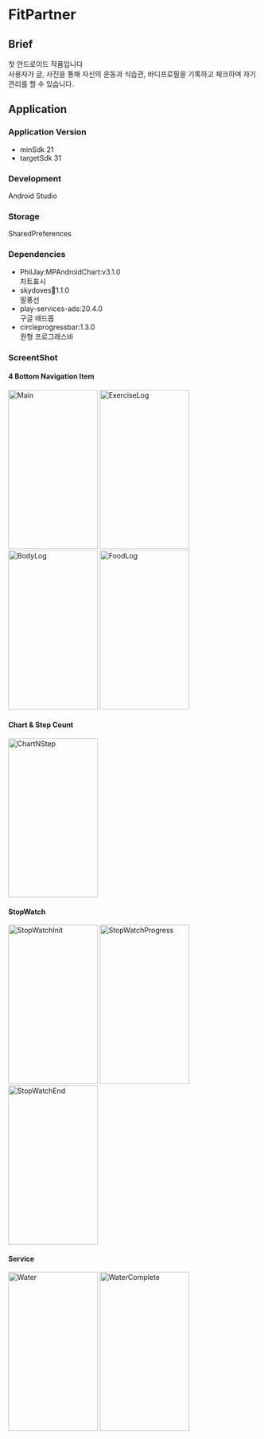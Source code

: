 # FitPartner

## Brief
첫 안드로이드 작품입니다  
사용자가 글, 사진을 통해 자신의 운동과 식습관, 바디프로필을 기록하고 체크하며 자기관리를 할 수 있습니다.

## Application

### Application Version
* minSdk 21
* targetSdk 31
### Development
Android Studio 

### Storage
SharedPreferences

### Dependencies
* PhilJay:MPAndroidChart:v3.1.0  
차트표시
* skydoves:balloon:1.1.0  
말풍선
* play-services-ads:20.4.0  
구글 애드몹
* circleprogressbar:1.3.0  
원형 프로그래스바

### ScreentShot
#### 4 Bottom Navigation Item
<img src="https://user-images.githubusercontent.com/72550133/164960195-bde8f293-dbfb-420e-9851-9e1b2d2934b2.jpg" width="180px" height="320px" title="Main" alt="Main"></img>
<img src="https://user-images.githubusercontent.com/72550133/164960380-add9566e-16cd-47c7-99e0-c213ac1ad3f9.jpg" width="180px" height="320px" title="ExerciseLog" alt="ExerciseLog"></img>
<img src="https://user-images.githubusercontent.com/72550133/164960381-bf3878a4-b848-405f-808f-29c7041b8d85.jpg" width="180px" height="320px" title="BodyLog" alt="BodyLog"></img>
<img src="https://user-images.githubusercontent.com/72550133/164960490-c6df698a-4917-4526-82ac-765ce73522e5.jpg" width="180px" height="320px" title="FoodLog" alt="FoodLog"></img>  
#### Chart & Step Count
<img src="https://user-images.githubusercontent.com/72550133/164960627-b2d2f4b1-b768-4add-a979-f3d9881d1bc5.jpg" width="180px" height="320px" title="ChartNStep" alt="ChartNStep"></img>
#### StopWatch
<img src="https://user-images.githubusercontent.com/72550133/164960630-50655015-7702-41f5-bb45-5027cb14afc1.jpg" width="180px" height="320px" title="StopWatchInit" alt="StopWatchInit"></img>
<img src="https://user-images.githubusercontent.com/72550133/164960752-636b49f4-d4d6-46d9-9b65-2904881e4346.jpg" width="180px" height="320px" title="StopWatchProgress" alt="StopWatchProgress"></img>
<img src="https://user-images.githubusercontent.com/72550133/164960757-4ee9db21-b3bd-4304-b646-5de4fda45f54.jpg" width="180px" height="320px" title="StopWatchEnd" alt="StopWatchEnd"></img>
#### Service
<img src="https://user-images.githubusercontent.com/72550133/164960819-68aa2d71-fce0-4ef2-afeb-b53ac69b37f5.jpg" width="180px" height="320px" title="Water" alt="Water"></img>
<img src="https://user-images.githubusercontent.com/72550133/164960821-e9803290-aa48-4602-8c96-66318089b8cb.jpg" width="180px" height="320px" title="WaterComplete" alt="WaterComplete"></img>
